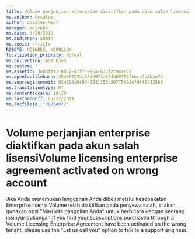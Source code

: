 ```yaml
---
title: Volume perjanjian enterprise diaktifkan pada akun salah lisensi
ms.author: cmcatee
author: cmcatee-MSFT
manager: mnirkhe
ms.date: 3/20/2018
ms.audience: Admin
ms.topic: article
ROBOTS: NOINDEX, NOFOLLOW
localization_priority: Normal
ms.collection: Adm_O365
ms.custom: ''
ms.assetid: 3eddff13-0dc2-41ff-995a-83df2c941eb7
ms.openlocfilehash: 454287824158de97fa233b08769febcafb4b4a72
ms.sourcegitcommit: 03a156a9c9740521155a30775492c7dff0982588
ms.translationtype: MT
ms.contentlocale: id-ID
ms.lasthandoff: 03/22/2019
ms.locfileid: "30754977"
---
```

# <a name="volume-licensing-enterprise-agreement-activated-on-wrong-account"></a><span data-ttu-id="cd26c-102">Volume perjanjian enterprise diaktifkan pada akun salah lisensi</span><span class="sxs-lookup"><span data-stu-id="cd26c-102">Volume licensing enterprise agreement activated on wrong account</span></span>

<span data-ttu-id="cd26c-103">Jika Anda menemukan langganan Anda dibeli melalui kesepakatan Enterprise lisensi Volume telah diaktifkan pada penyewa salah, silakan gunakan opsi "Mari kita panggilan Anda" untuk berbicara dengan seorang insinyur dukungan.</span><span class="sxs-lookup"><span data-stu-id="cd26c-103">If you find your subscriptions purchased through a Volume Licensing Enterprise Agreement have been activated on the wrong tenant, please use the "Let us call you" option to talk to a support engineer.</span></span>
  

